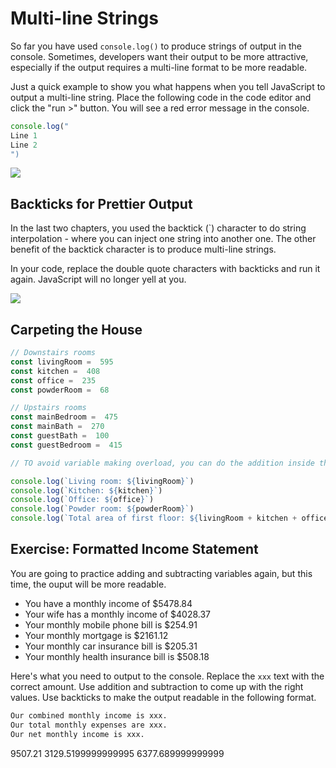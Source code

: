 # Multi-line Strings

So far you have used `console.log()` to produce strings of output in the console. Sometimes, developers want their output to be more attractive, especially if the output requires a multi-line format to be more readable.


Just a quick example to show you what happens when you tell JavaScript to output a multi-line string. Place the following code in the code editor and click the "run >" button. You will see a red error message in the console.

```js
console.log("
Line 1
Line 2
")
```

  
![](https://storage.googleapis.com/replit/images/1581101869412_66df4d6f2b43157ab55690d1fef4d3ac.gif)

## Backticks for Prettier Output

In the last two chapters, you used the backtick (`) character to do string interpolation - where you can inject one string into another one. The other benefit of the backtick character is to produce multi-line strings.

In your code, replace the double quote characters with backticks and run it again. JavaScript will no longer yell at you.
  
![](https://storage.googleapis.com/replit/images/1581101883981_b9f1bd1d23efc42b314101c2a8ea9d9a.gif)

## Carpeting the House

```js
// Downstairs rooms
const livingRoom =  595
const kitchen =  408
const office =  235
const powderRoom =  68

// Upstairs rooms
const mainBedroom =  475
const mainBath =  270
const guestBath =  100
const guestBedroom =  415  

// TO avoid variable making overload, you can do the addition inside the interpolation

console.log(`Living room: ${livingRoom}`)
console.log(`Kitchen: ${kitchen}`)
console.log(`Office: ${office}`)
console.log(`Powder room: ${powderRoom}`)
console.log(`Total area of first floor: ${livingRoom + kitchen + office + powderRoom}`)
```


## Exercise: Formatted Income Statement

You are going to practice adding and subtracting variables again, but this time, the ouput will be more readable.

* You have a monthly income of $5478.84
* Your wife has a monthly income of $4028.37
* Your monthly mobile phone bill is $254.91
* Your monthly mortgage is $2161.12
* Your monthly car insurance bill is $205.31
* Your monthly health insurance bill is $508.18

Here's what you need to output to the console. Replace the `xxx` text with the correct amount. Use addition and subtraction to come up with the right values. Use backticks to make the output readable in the following format.

```html
Our combined monthly income is xxx.
Our total monthly expenses are xxx.
Our net monthly income is xxx.
```



9507.21
3129.5199999999995
6377.689999999999
<!--stackedit_data:
eyJoaXN0b3J5IjpbLTEzNjE1ODE3OTksNTQxOTY1OTAsMTA3Mz
AzNzQwNCwtMTE2OTk5NzU0Niw0MTU1NzQwNjQsOTc2NzQ4MzE3
LC0xNzQ5NDk2MDEwLC01Njg5MDUyNzJdfQ==
-->